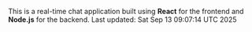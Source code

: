 This is a real-time chat application built using **React** for the frontend and **Node.js** for the backend.
Last updated: Sat Sep 13 09:07:14 UTC 2025
